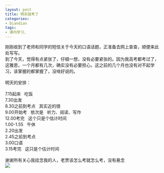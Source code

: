 ```yaml
---
layout: post
title: 明天就考了
categories:
- Diandian
tags:
- 课内学习, 
---
```

刚刚收到了老师和同学的短信关于今天的口语话题，正准备去网上查查，顺便来此处写写。
<br />到了今天，觉得有点紧张了，仔细一想，没有必要紧张的。因为我高考都考过了，这雅思，一个月都有几次，确实没有必要担心。这之前的几个月也没有对不起学习，该掌握的都掌握了，没啥好说的。
<br />
<br />明天的安排：
<br />
<br />7.15起床&nbsp;&nbsp; 吃饭
<br />7.30出发
<br />8.30之前到考点&nbsp;&nbsp; 其实近的很
<br />9.00开始考&nbsp;&nbsp; 依次是&nbsp;&nbsp; 听力、阅读、写作
<br />12.00考完&nbsp;&nbsp; 这个只是个估计时间
<br />1.00-1.55&nbsp;&nbsp; 午休
<br />2.20出发
<br />2.45之前到考点
<br />3.00口语
<br />3.15考完&nbsp;&nbsp; 这只是个估计时间
<br />
<br />谢谢所有关心我挂念我的人，老贾该怎么考就怎么考，没有悬念
<br />
<img src="http://m1.img.srcdd.com/farm5/d/2012/0627/10/A20683DE0439FD1D36E2171D99920A6F_B500_900_494_46.PNG" />
<br />